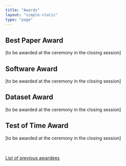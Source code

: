 ```yaml
---
title: "Awards"
layout: "simple-static"
type: "page"
---
```


## Best Paper Award

[to be awarded at the ceremony in the closing session]

## Software Award

[to be awarded at the ceremony in the closing session]

## Dataset Award

[to be awarded at the ceremony in the closing session]

## Test of Time Award

[to be awarded at the ceremony in the closing session]


<!--
## Best Paper 3rd Place

Sponsored by ![adobe logo](/images/adobe.png#logo_award)

**"SimJEB: Simulated Jet Engine Bracket Dataset"**  
Eamon Whalen, Azariah Beyene, Caitlin Mueller

## Best Paper 2nd Place

Sponsored by ![ntopology logo](/images/ntopology.png#logo_award)

**"Geodesic Distance Computation via Virtual Source Propagation"**  
Philip Trettner, David Bommes, Leif Kobbelt

## Best Paper Award

Sponsored by ![FRL logo](/images/frl.png#logo_award)

**"Surface Map Homology Inference"**  
Janis Born, Patrick Schmidt, Marcel Campen, Leif Kobbelt

## Software Award

Sponsored by ![gf logo](/images/GF.png#logo_award)

**"Directional"**  
Amir Vaxman

[Previous awardees.](http://awards.geometryprocessing.org/)


## Dataset Award

Sponsored by ![gf logo](/images/GF.png#logo_award)

**"HexaLab"**  
Matteo Bracci, Marco Tarini, Nico Pietroni, Marco Livesu, Paolo Cignoni

[Previous awardees.](http://awards.geometryprocessing.org/)

## Test of Time Award

**"Poisson Surface Reconstruction"**  
Michael Kazhdan, Matthew Bolitho and Hugues Hoppe  
_Symposium on Geometry Processing, 2006_

-->

&nbsp;

[List of previous awardees](http://awards.geometryprocessing.org/)
